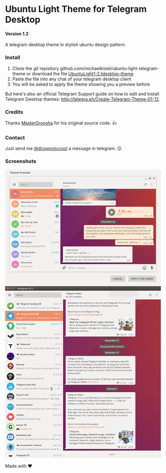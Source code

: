# Ubuntu Light Theme for Telegram Desktop
#### Version 1.2
A telegram desktop theme in stylish ubuntu design pattern.

### Install
1. Clone the git repisitory github.com/michaelkisiel/ubuntu-light-telegram-theme or download the file [UbuntuLight1-2.tdesktop-theme](https://github.com/michaelkisiel/ubuntu-light-telegram-theme/blob/master/UbuntuLight1-2.tdesktop-theme)
2. Paste the file into any chat of your telegram desktop client
3. You will be asked to apply the theme showing you a preview before

But here's also an official Telegram Support guide on how to edit and install Telegram Desktop themes: http://telegra.ph/Create-Telegram-Theme-01-12.

### Credits
Thanks [MasterGroosha](https://github.com/MasterGroosha/telegram-soliddark-theme) for his original source code. :thumbsup:

### Contact
Just send me [@droopymccool](https://t.me/droopymccool) a message in telegram. :wink:

### Screenshots
![](UbuntuLightScreenshot.png)
![](ubuntu-light-telegram-theme.png)

Made.with.:heart:
